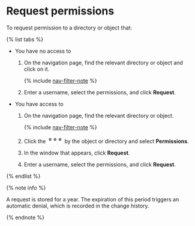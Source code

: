 # Request permissions

To request permission to a directory or object that:

{% list tabs %}

- You have no access to

   1. On the navigation page, find the relevant directory or object and click on it.

      {% include [nav-filter-note](../../../_includes/datalens/datalens-nav-filter-note.md) %}

   1. Enter a username, select the permissions, and click **Request**.

- You have access to

   1. On the navigation page, find the relevant directory or object.

      {% include [nav-filter-note](../../../_includes/datalens/datalens-nav-filter-note.md) %}

   1. Click the ![image](../../../_assets/datalens/horizontal-ellipsis.svg) by the object or directory and select **Permissions**.
   1. In the window that appears, click **Request**.
   1. Enter a username, select the permissions, and click **Request**.

{% endlist %}

{% note info %}


A request is stored for a year. The expiration of this period triggers an automatic denial, which is recorded in the change history.


{% endnote %}